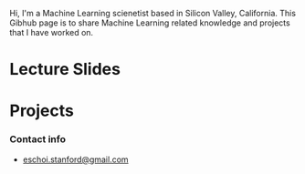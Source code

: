 Hi, I'm a Machine Learning scienetist based in Silicon Valley, California. 
This Gibhub page is to share Machine Learning related knowledge and projects that I have worked on.

# Lecture Slides

# Projects

### Contact info
- eschoi.stanford@gmail.com
